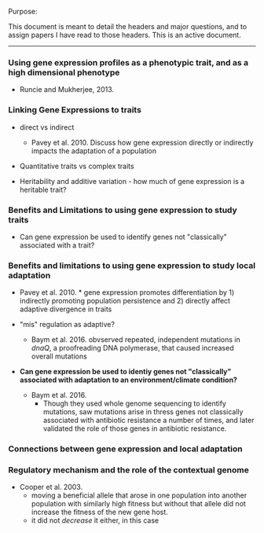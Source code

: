 Purpose:

This document is meant to detail the headers and major questions, and to assign papers I have read to those headers. 
This is an active document.

---

### Using gene expression profiles as a phenotypic trait, and as a high dimensional phenotype

* Runcie and Mukherjee, 2013.

### Linking Gene Expressions to traits

* direct vs indirect

	* Pavey et al. 2010. Discuss how gene expression directly or indirectly impacts the adaptation of a population

* Quantitative traits vs complex traits

* Heritability and additive variation - how much of gene expression is a heritable trait?

### Benefits and Limitations to using gene expression to study traits

* Can gene expression be used to identify genes not "classically" associated with a trait?

### Benefits and limitations to using gene expression to study local adaptation

* Pavey et al. 2010.
        * gene expression promotes differentiation by 1) indirectly promoting population persistence and 2) directly affect adaptive divergence in traits

* "mis" regulation as adaptive?
	
	* Baym et al. 2016. obvserved repeated, independent mutations in _dnaQ_, a proofreading DNA polymerase, that caused increased overall mutations

* **Can gene expression be used to identiy genes not "classically" associated with adaptation to an environment/climate condition?**

	* Baym et al. 2016.
		* Though they used whole genome sequencing to identify mutations, saw mutations arise in thress genes not classically associated with antibiotic resistance a number of times, and later validated the role of those genes in antibiotic resistance.


### Connections between gene expression and local adaptation

### Regulatory mechanism and the role of the contextual genome

* Cooper et al. 2003.
	* moving a beneficial allele that arose in one  population into another population with similarly high fitness but without that allele  did not increase the fitness of the new gene host.
	* it did not _decrease_ it either, in this case
